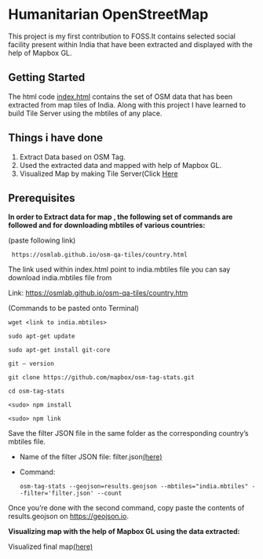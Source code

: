 # Humanitarian OpenStreetMap

This project is my first contribution to FOSS.It contains selected social facility present within India that have been extracted and displayed with the help of Mapbox GL.

## Getting Started

The html code [index.html](https://github.com/aaronakku/HOT-OSM/blob/master/index.html) contains the set of OSM data that has been extracted from map tiles of India. 
Along with this project I have learned to build Tile Server using the mbtiles of any place.

## Things i have done

1.  Extract Data based on OSM Tag.
2.  Used the extracted data and mapped with help of Mapbox GL.
3.  Visualized Map by making Tile Server(Click [Here](https://medium.com/@snehamariamsanthosh/making-of-tile-server-2ba9d397acc)

## Prerequisites

**In order to Extract data for map , the following set of commands are followed and for downloading mbtiles of various countries:**

(paste following link)
  
` https://osmlab.github.io/osm-qa-tiles/country.html`

The link used within index.html point to india.mbtiles file
you can say download india.mbtiles file from

Link: https://osmlab.github.io/osm-qa-tiles/country.htm
 
(Commands to be pasted onto Terminal)

`wget <link to india.mbtiles>`

```
sudo apt-get update

sudo apt-get install git-core

git — version

git clone https://github.com/mapbox/osm-tag-stats.git

cd osm-tag-stats

<sudo> npm install

<sudo> npm link
```
Save the filter JSON file in the same folder as the corresponding country’s mbtiles file.
* Name of the filter JSON file: filter.json[(here)](https://github.com/aaronakku/HOT-OSM/blob/master/filter.json)
* Command:

  ` osm-tag-stats --geojson=results.geojson --mbtiles="india.mbtiles" --filter='filter.json' --count `

Once you’re done with the second command, copy paste the contents of results.geojson on https://geojson.io.

**Visualizing map with the help of Mapbox GL using the data extracted:**

Visualized final map[(here)](https://github.com/aaronakku/aaronakku/blob/master/README.md)

